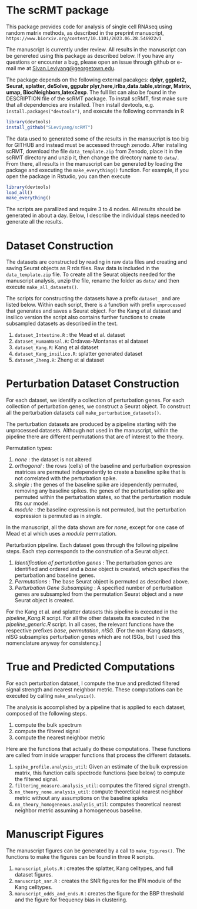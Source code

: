 # The scRMT package

This package provides code for analysis of single cell RNAseq using random matrix methods, as described in the preprint manuscript,
`https://www.biorxiv.org/content/10.1101/2023.06.28.546922v1`

The manuscript is currently under review.  All results in the manuscript can be genereted using this package as described below.  If you have any questions or encounter a bug, please open an issue through github or e-mail me at Sivan.Leviyang@georgetown.edu.


The package depends on the following external pacakges:  **dplyr, ggplot2, Seurat, splatter,          deSolve,          ggpubr
plyr,here,irlba,data.table,stringr,          Matrix,  umap, BiocNeighbors,latex2exp**. 
The full list can also be found in the DESCRIPTION file of the scRMT package.  To install scRMT, first make sure that all dependencies are installed.  Then install devtools, e.g. `install.packages("devtools")`, and execute the following commands in R

```r
library(devtools)
install_github("SLeviyang/scRMT")
```

The data used to generated some of the results in the mansucript is too big for GITHUB and instead must be accessed through zenodo.   After installing scRMT, download the file `data_template.zip` from Zenodo, place it in the scRMT directory and unzip it, then change the directory name to `data/`.   From there, all results in the manuscript can be generated by loading the package and executing the `make_everything()` function.   For example, if you open the package in Rstudio, you can then execute

```r
library(devtools)
load_all()
make_everything()
```

The scripts are parallized and require 3 to 4 nodes.  All results should be generated in about a day.   Below, I describe the individual steps needed to generate all the results.  

# Dataset Construction

The datasets are constructed by reading in raw data files and creating and saving Seurat objects as R rds files.  Raw data is included in the `data_template.zip` file.  To create all the Seurat objects needed for the manuscript analysis, unzip the file, rename the folder as `data/` and then execute `make_all_datasets()`. 

The scripts for constructing the datasets have a prefix `dataset_` and are listed below.   Within each script, there is a function with prefix `unprocessed` that generates and saves a Seurat object.   For the Kang et al dataset and insilico version the script also contains further functions to create subsampled datasets as described in the text.

1. `dataset_Intestine.R` : the Mead et al. dataset 
2. `dataset_HumanNasal.R`: Ordavas-Montanas et al dataset
3. `dataset_Kang.R`: Kang et al dataset
4. `dataset_Kang_insilico.R`: splatter generated dataset
5. `dataset_Zheng.R`:  Zheng et al dataset

# Perturbation Dataset Construction



For each dataset, we identify a collection of perturbation genes.   For each collection of perturbation genes, we construct a Seurat object.   To construct all the perturbation datasets call `make_perturbation_datasets()`.

The perturbation datasets are produced by a pipeline starting with the unprocessed datasets. Although not used in the manuscript,  within the pipeline there are different permutations that are of interest to the theory.

Permutation types:

1. *none* : the dataset is not altered
2. *orthogonal* : the rows (cells) of the baseline and perturbation expression matrices are permuted independently to create a baseline spike that is not correlated with the perturbation spike.
3. *single* : the genes of the baseline spike are idependently permuted, removing any baseline spikes.  the genes of the perturbation spike are permuted within the perturbation states, so that the perturbation module fits our model.
4. *module* : the baseline expression is not permuted, but the perturbation expression is permuted as in *single*.

In the manuscript, all the data shown are for *none*, except for one case of Mead et al which uses a *module* permutation.

Perturbation pipeline.   Each dataset goes through the following pipeline steps.  Each step corresponds to the constrution of a Seurat object.

1. *Identification of perturbation genes* : The perturbation genes are identified and ordered and a *base* object is created, which specifies the perturbation and baseline genes.   
2. *Permutations* : The base Seurat object is permuted as described above.
3. *Perturbation Gene Subsampling* : A specified number of perturbation genes are subsampled from the permutation Seurat object and a new Seurat object is created.

For the Kang et al. and splatter datasets this pipeline is executed in the *pipeline_Kang.R* script.   For all the other datasets its executed in the *pipeline_generic.R* script.  In all cases, the relevant functions have the respective prefixes *base*, *permutation*, *nISG*.  (For the non-Kang datasets, nISG subsamples perturbation genes which are not ISGs, but I used this nomenclature anyway for consistency.)

# True and Predicted Computations

For each perturbation dataset, I compute the true and predicted filtered signal strength and nearest neighbor metric.   These computations can be executed by calling `make_analysis()`.  

The analysis is accomplished by a pipeline that is applied to each dataset, composed of the following steps.

1. compute the bulk spectrum
2. compute the filtered signal 
3. compute the nearest neighbor metric

Here are the functions that actually do these computations.  These functions are called from inside wrapper functions that process the different datasets.

1. `spike_profile.analysis_util`:  Given an estimate of the bulk expression matrix, this function calls spectrode functions (see below) to compute the filtered signal.
2. `filtering_measure.analysis_util`: computes the filtered signal strength.
3. `nn_theory_none.analysis_util`: compute theoretical nearest neighbor metric without any assumptions on the baseline spieks
4. `nn_theory_homogeneous.analysis_util`: computes theoretical nearest neighbor metric assuming a homogeneous baseline.

# Manuscript Figures

The manuscript figures can be generated by a call to `make_figures()`.   The functions to make the figures can be found in three R scripts.

1. `manuscript_plots.R` : creates the splatter, Kang celltypes, and full dataset figures.
2. `manuscript_snr.R` : creates the SNR figures for the IFN module of the Kang celltypes.
3. `manuscript_odds_and_ends.R` : creates the figure for the BBP threshold and the figure for frequency bias in clustering.


